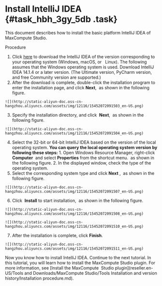 # Install IntelliJ IDEA {#task_hbh_3gy_5db .task}

This document describes how to install the basic platform IntelliJ IDEA of MaxCompute Studio.

Procedure

1.   Click [here](https://www.jetbrains.com/idea/?spm=5176.doc50889.2.1.0ohIYs) to download the IntelliJ IDEA of the version corresponding to your operating system \(Windows, macOS, or   Linux\). The following assumes that the Windows operating system is used. Download IntelliJ IDEA 14.1.4 or a later version. \(The Ultimate version, PyCharm version, and free Community version are supported.\)
2.   After the download is complete, double-click the installation program to enter the installation page, and click **Next**,  as shown in the following figure. 

    ![](http://static-aliyun-doc.oss-cn-hangzhou.aliyuncs.com/assets/img/12116/15452072091503_en-US.png)

3.   Specify the installation directory, and click  **Next**,  as shown in the following figure.  

    ![](http://static-aliyun-doc.oss-cn-hangzhou.aliyuncs.com/assets/img/12116/15452072091504_en-US.png)

4.   Select the 32-bit or 64-bit IntelliJ IDEA based on the version of the local operating system. **You can query the local operating system version by following these steps:** 
    1.   Open Windows Resource Manager, right-click **Computer**  and select **Properties** from the shortcut menu.  as shown in the following figure. 
    2.   In the displayed window, check the type of the operating system. 
5.   Select the corresponding system type and click **Next** ,  as shown in the following figure. 

    ![](http://static-aliyun-doc.oss-cn-hangzhou.aliyuncs.com/assets/img/12116/15452072091507_en-US.png)

6.   Click  **Install** to start installation,  as shown in the following figure. 

    ![](http://static-aliyun-doc.oss-cn-hangzhou.aliyuncs.com/assets/img/12116/15452072091508_en-US.png)

    ![](http://static-aliyun-doc.oss-cn-hangzhou.aliyuncs.com/assets/img/12116/15452072091510_en-US.png)

7.   After the installation is complete, click **Finish**. 

    ![](http://static-aliyun-doc.oss-cn-hangzhou.aliyuncs.com/assets/img/12116/15452072091511_en-US.png)


Now you know how to install IntelliJ IDEA. Continue to the next tutorial. In this tutorial, you will learn how to install the MaxCompute Studio plugin. For more information, see [Install the MaxCompute  Studio plugin](reseller.en-US/Tools and Downloads/MaxCompute Studio/Tools Installation and version history/Installation procedure.md).

